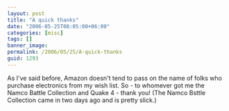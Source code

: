 ```yaml
---
layout: post
title: "A quick thanks"
date: "2006-05-25T08:05:00+06:00"
categories: [misc]
tags: []
banner_image: 
permalink: /2006/05/25/A-quick-thanks
guid: 1293
---
```


As I've said before, Amazon doesn't tend to pass on the name of folks who purchase electronics from my wish list. So - to whomever got me the Namco Battle Collection and Quake 4 - thank you! (The Namco Bsttle Collection came in two days ago and is pretty slick.)